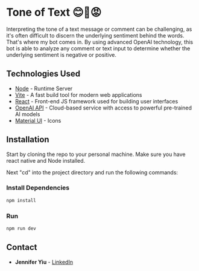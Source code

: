 # Tone of Text 😊💬😡

Interpreting the tone of a text message or comment can be challenging, as it's often difficult to discern the underlying sentiment behind the words. That's where my bot comes in. By using advanced OpenAI technology, this bot is able to analyze any comment or text input to determine whether the underlying sentiment is negative or positive.

## Technologies Used

- [Node](https://nodejs.org/en/) - Runtime Server
- [Vite](https://vitejs.dev/) - A fast build tool for modern web applications
- [React](https://reactjs.org/) - Front-end JS framework used for building user interfaces
- [OpenAI API](https://platform.openai.com/) - Cloud-based service with access to powerful pre-trained AI models
- [Material UI](https://fonts.google.com/icons?) - Icons

## Installation

Start by cloning the repo to your personal machine. Make sure you have react native and Node installed.

Next "cd" into the project directory and run the following commands:
### Install Dependencies

```bash
npm install
```

### Run

```bash
npm run dev
```

## Contact

- **Jennifer Yiu** - [LinkedIn](https://www.linkedin.com/in/jennifer-yiu/)
